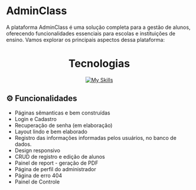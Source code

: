 # AdminClass

A plataforma AdminClass é uma solução completa para a gestão de alunos, oferecendo funcionalidades essenciais para escolas e instituições de ensino. Vamos explorar os principais aspectos dessa plataforma:

<div align="center"> 
  <h1>Tecnologias</h1>


[![My Skills](https://skillicons.dev/icons?i=html,css,js,git,php,mysql,bootstrap,vscode)](https://skillicons.dev)

 </div>
<div>


## ⚙ Funcionalidades 
- Páginas sêmanticas e bem construídas <br>
- Login e Cadastro
- Recuperação de senha (em elaboração)
- Layout lindo e bem elaborado <br> 
- Registro das informações informadas pelos usuários, no banco de dados. <br>
- Design responsivo <br>
- CRUD de registro e edição de alunos <br>
- Painel de report - geração de PDF <br>
- Página de perfil do administrador <br>
- Página de erro 404 <br>
- Painel de Controle <br>
 
<br>
